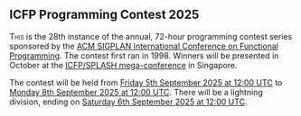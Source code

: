 ## ICFP Programming Contest 2025

<span class="firstcharacter">T</span><span class="smallcaps">his</span> is the 28th instance of the annual, 72-hour programming contest series sponsored by the <a href="https://icfpconference.org/">ACM SIGPLAN International Conference on Functional Programming</a>. The contest first ran in 1998.
Winners will be presented in October at the [ICFP/SPLASH mega-conference](https://conf.researchr.org/home/icfp-splash-2025) in Singapore.

The contest will be held from <a href="https://www.timeanddate.com/worldclock/fixedtime.html?msg=ICFPC+2025&iso=20250905T12">Friday 5th September 2025 at 12:00 UTC</a> to <a href="https://www.timeanddate.com/worldclock/fixedtime.html?msg=ICFPC+2025&iso=20250908T12">Monday 8th September 2025 at 12:00 UTC</a>. There will be a lightning division, ending on <a href="https://www.timeanddate.com/worldclock/fixedtime.html?msg=ICFPC+2025&iso=20250906T12">Saturday 6th September 2025 at 12:00 UTC</a>.
